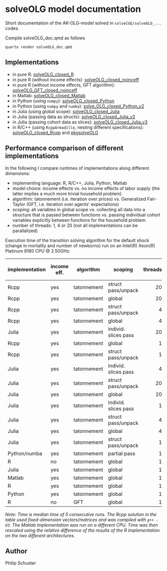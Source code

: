 # solveOLG model documentation
Short documentation of the AK-OLG-model solved in `solveCGE/solveOLG_...` codes.

Compile solveOLG_doc.qmd as follows
```
quarto render solveOLG_doc.qmd
```
## Implementations

- in pure R: [solveOLG_closed_R](https://github.com/solveCGE/solveOLG_closed_R)
- in pure R (without income effects): [solveOLG_closed_noinceff](https://github.com/solveCGE/solveOLG_closed_noinceff)
- in pure R (without income effects, GFT algorithm): [solveOLG_GFT_closed_noinceff](https://github.com/solveCGE/solveOLG_GFT_closed_noinceff)
- in Matlab: [solveOLG_closed_Matlab](https://github.com/solveCGE/solveOLG_closed_Matlab)
- in Python (using `numpy`): [solveOLG_closed_Python](https://github.com/solveCGE/solveOLG_closed_Python)
- in Python (using `numpy` and `numba`): [solve_OLG_closed_Python_v2](https://github.com/solveCGE/solveOLG_closed_Python_v2)
- in Julia (using global scope): [solveOLG_closed_Julia](https://github.com/solveCGE/solveOLG_closed_Julia)
- in Julia (passing data as structs): [solveOLG_closed_Julia_v2](https://github.com/solveCGE/solveOLG_closed_Julia_v2)
- in Julia (passing cohort data as slices): [solveOLG_closed_Julia_v3](https://github.com/solveCGE/solveOLG_closed_Julia_v3)
- in R/C++ (using `RcppArmadillo`, nesting different specifications): [solveOLG_closed_Rcpp](https://github.com/solveCGE/solveOLG_closed_Rcpp) and [pkgsolveOLG](https://github.com/solveCGE/pkgsolveOLG)

## Performance comparison of different implementations

In the following I compare runtimes of implementations along different dimensions:
- implementing language: R, R/C++, Julia, Python, Matlab
- model choice: income effects vs. no income effects of labor supply (the latter implies a much more trivial household problem)
- algorithm: tatonnement (i.e. iteration over prices) vs. Generalized Fair-Taylor (GFT, i.e. iteration over agents' expectations)
- scoping: all variables in global scope vs. collecting all data into a structure that is passed between functions vs. passing individual cohort variables explicitly between functions for the household problem
- number of threads: 1, 4 or 20 (not all implementations can be parallalized)

Execution time of the transition solving algorithm for the default shock (change in mortality and number of newborns) run on an Intel(R) Xeon(R) Platinum 8180 CPU @ 2.50GHz:

| implementation | income eff. | algorithm   | scoping              | threads | time in sec |
| :-------------- | ----------- | ----------- | -------------------- | -------: | -----: |
| Rcpp           | yes         | tatonnement | struct pass/unpack    | 20      | 0.32  |
| Rcpp           | yes         | tatonnement | global               | 20      | 0.35  |
| Rcpp           | yes         | tatonnement | struct pass/unpack    | 4       | 0.64  |
| Rcpp           | yes         | tatonnement | global               | 4       | 0.64  |
| Julia          | yes         | tatonnement | individ. slices pass | 20      | 1.35  |
| Rcpp           | yes         | tatonnement | global               | 1       | 1.68  |
| Rcpp           | yes         | tatonnement | struct pass/unpack    | 1       | 1.69  |
| Julia          | yes         | tatonnement | individ. slices pass | 4       | 1.69  |
| Julia          | yes         | tatonnement | struct pass/unpack    | 20      | 1.71  |
| Julia          | yes         | tatonnement | global               | 20      | 2.32  |
| Julia          | yes         | tatonnement | individ. slices pass | 1       | 2.33  |
| Julia          | yes         | tatonnement | struct pass/unpack    | 4       | 2.41  |
| Julia          | yes         | tatonnement | global               | 4       | 3.49  |
| Julia          | yes         | tatonnement | struct pass/unpack    | 1       | 4.22  |
| Python/numba   | yes         | tatonnement | partial pass         | 1       | 4.75 |
| R              | no          | tatonnement | global               | 1       | 5.25  |
| Julia          | yes         | tatonnement | global               | 1       | 6.94  |
| Matlab         | yes         | tatonnement | global               | 1       | 11.74 |
| R              | yes         | tatonnement | global               | 1       | 15.16 |
| Python         | yes         | tatonnement | global               | 1       | 27.54 |
| R              | no          | GFT         | global               | 1       | 50.67 |

*Note: Time is median time of 5 consecutive runs. The Rcpp solution in the table used fixed-dimension vectors/matrices and was compiled with `g++ -O3`. The Matlab implementation was run on a different CPU. Time was then rescaled using the relative difference of the results of the R implementation on the two different architectures.*

## Author
Philip Schuster

